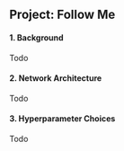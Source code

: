 ## Project: Follow Me

#### 1. Background
Todo

#### 2. Network Architecture
Todo

#### 3. Hyperparameter Choices
Todo
